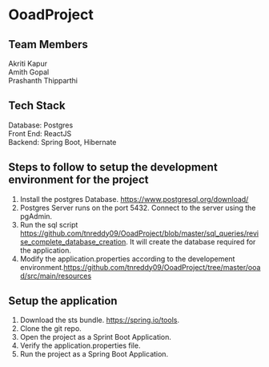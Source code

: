 # OoadProject

## Team Members

Akriti Kapur  
Amith Gopal  
Prashanth Thipparthi  

## Tech Stack
Database: Postgres      
Front End: ReactJS    
Backend: Spring Boot, Hibernate 

## Steps to follow to setup the development environment for the project

1. Install the postgres Database. https://www.postgresql.org/download/
2. Postgres Server runs on the port 5432. Connect to the server using the pgAdmin.
3. Run the sql script https://github.com/tnreddy09/OoadProject/blob/master/sql_queries/revise_complete_database_creation. It will create the database required for the application.
4. Modify the application.properties according to the developement environment.https://github.com/tnreddy09/OoadProject/tree/master/ooad/src/main/resources

## Setup the application

1. Download the sts bundle. https://spring.io/tools.
2. Clone the git repo.
3. Open the project as a Sprint Boot Application.
4. Verify the application.properties file.
5. Run the project as a Spring Boot Application.


